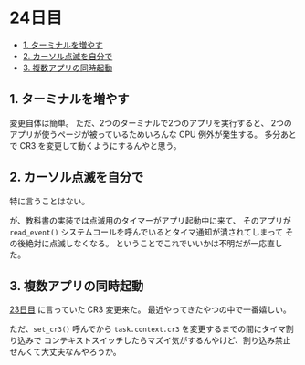 # 24日目

<!-- mtoc-start -->

- [1. ターミナルを増やす](#1-ターミナルを増やす)
- [2. カーソル点滅を自分で](#2-カーソル点滅を自分で)
- [3. 複数アプリの同時起動](#3-複数アプリの同時起動)

<!-- mtoc-end -->

## 1. ターミナルを増やす

変更自体は簡単。
ただ、2つのターミナルで2つのアプリを実行すると、
2つのアプリが使うページが被っているためいろんな CPU 例外が発生する。
多分あとで CR3 を変更して動くようにするんやと思う。

## 2. カーソル点滅を自分で

特に言うことはない。

が、教科書の実装では点滅用のタイマーがアプリ起動中に来て、
そのアプリが `read_event()` システムコールを呼んでいるとタイマ通知が潰されてしまって
その後絶対に点滅しなくなる。
ということでこれでいいかは不明だが一応直した。

## 3. 複数アプリの同時起動

[23日目](./23.md) に言っていた CR3 変更来た。
最近やってきたやつの中で一番嬉しい。

ただ、`set_cr3()` 呼んでから `task.context.cr3` を変更するまでの間にタイマ割り込みで
コンテキストスイッチしたらマズイ気がするんやけど、割り込み禁止せんくて大丈夫なんやろうか。
